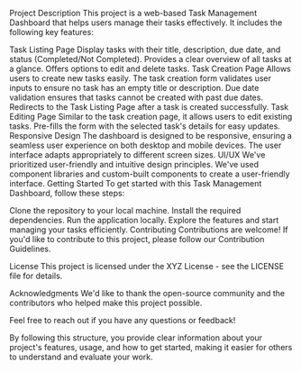 Project Description
This project is a web-based Task Management Dashboard that helps users manage their tasks effectively. It includes the following key features:

Task Listing Page
Display tasks with their title, description, due date, and status (Completed/Not Completed).
Provides a clear overview of all tasks at a glance.
Offers options to edit and delete tasks.
Task Creation Page
Allows users to create new tasks easily.
The task creation form validates user inputs to ensure no task has an empty title or description.
Due date validation ensures that tasks cannot be created with past due dates.
Redirects to the Task Listing Page after a task is created successfully.
Task Editing Page
Similar to the task creation page, it allows users to edit existing tasks.
Pre-fills the form with the selected task's details for easy updates.
Responsive Design
The dashboard is designed to be responsive, ensuring a seamless user experience on both desktop and mobile devices.
The user interface adapts appropriately to different screen sizes.
UI/UX
We've prioritized user-friendly and intuitive design principles.
We've used component libraries and custom-built components to create a user-friendly interface.
Getting Started
To get started with this Task Management Dashboard, follow these steps:

Clone the repository to your local machine.
Install the required dependencies.
Run the application locally.
Explore the features and start managing your tasks efficiently.
Contributing
Contributions are welcome! If you'd like to contribute to this project, please follow our Contribution Guidelines.

License
This project is licensed under the XYZ License - see the LICENSE file for details.

Acknowledgments
We'd like to thank the open-source community and the contributors who helped make this project possible.

Feel free to reach out if you have any questions or feedback!

By following this structure, you provide clear information about your project's features, usage, and how to get started, making it easier for others to understand and evaluate your work.

